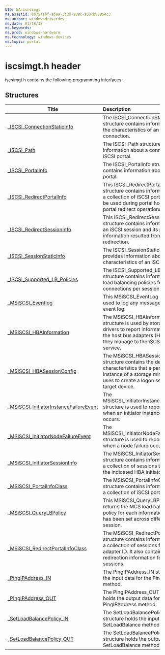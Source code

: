 ```yaml
---
UID: NA:iscsimgt
ms.assetid: 0b754abf-ab99-3c3d-989c-a58cb88854c3
ms.author: windowsdriverdev
ms.date: 01/18/18
ms.keywords: 
ms.prod: windows-hardware
ms.technology: windows-devices
ms.topic: portal
---
```


# iscsimgt.h header



iscsimgt.h contains the following programming interfaces:







## Structures
| Title | Description |
| ---- |:---- |
| [_ISCSI_ConnectionStaticInfo](ns-iscsimgt-_iscsi_connectionstaticinfo.md) | The ISCSI_ConnectionStaticInfo structure contains information about the characteristics of an established connection. |
| [_ISCSI_Path](ns-iscsimgt-_iscsi_path.md) | The ISCSI_Path structure contains information about a connection of the iSCSI portal. |
| [_ISCSI_PortalInfo](ns-iscsimgt-_iscsi_portalinfo.md) | The ISCSI_PortalInfo structure contains information about an iSCSI portal. |
| [_ISCSI_RedirectPortalInfo](ns-iscsimgt-_iscsi_redirectportalinfo.md) | This ISCSI_RedirectPortalInfo structure contains information about a collection of iSCSI portals that can be used during portal hopping or portal redirect operations. |
| [_ISCSI_RedirectSessionInfo](ns-iscsimgt-_iscsi_redirectsessioninfo.md) | This ISCSI_RedirectSessionInfo structure contains information about an iSCSI session and its portal information resulted from iSCSI target redirection. |
| [_ISCSI_SessionStaticInfo](ns-iscsimgt-_iscsi_sessionstaticinfo.md) | The ISCSI_SessionStaticInfo structure provides information about the characteristics of an iSCSI session. |
| [_ISCSI_Supported_LB_Policies](ns-iscsimgt-_iscsi_supported_lb_policies.md) | The ISCSI_Supported_LB_Policies structure contains information about load balancing policies for multiple connections per session (MCS). |
| [_MSiSCSI_Eventlog](ns-iscsimgt-_msiscsi_eventlog.md) | This MSiSCSI_EventLog method is used to log any messages to the event log. |
| [_MSiSCSI_HBAInformation](ns-iscsimgt-_msiscsi_hbainformation.md) | The MSiSCSI_HBAInformation structure is used by storage miniport drivers to report information about the host bus adapters (HBAs) that they manage to the iSCSI initiator service. |
| [_MSiSCSI_HBASessionConfig](ns-iscsimgt-_msiscsi_hbasessionconfig.md) | The MSiSCSI_HBASessionConfig structure contains the default logon characteristics that a particular instance of a storage miniport driver uses to create a logon session with a target device. |
| [_MSiSCSI_InitiatorInstanceFailureEvent](ns-iscsimgt-_msiscsi_initiatorinstancefailureevent.md) | The MSiSCSI_InitiatorInstanceFailureEvent structure is used to report an event when an initiator instance failure occurs. |
| [_MSiSCSI_InitiatorNodeFailureEvent](ns-iscsimgt-_msiscsi_initiatornodefailureevent.md) | The MSiSCSI_InitiatorNodeFailureEvent structure is used to report an event when a node failure occurs. |
| [_MSiSCSI_InitiatorSessionInfo](ns-iscsimgt-_msiscsi_initiatorsessioninfo.md) | The MSiSCSI_InitiatorSessionInfo structure contains information about a collection of sessions that belong to the indicated HBA initiator. |
| [_MSiSCSI_PortalInfoClass](ns-iscsimgt-_msiscsi_portalinfoclass.md) | The MSiSCSI_PortalInfoClass structure contains information about a collection of iSCSI portals. |
| [_MSiSCSI_QueryLBPolicy](ns-iscsimgt-_msiscsi_querylbpolicy.md) | This MSiSCSI_QueryLBPolicy method returns the MCS load balancing policy for each information if any that has been set across different iSCSI session. |
| [_MSiSCSI_RedirectPortalInfoClass](ns-iscsimgt-_msiscsi_redirectportalinfoclass.md) | The MSiSCSI_RedirectPortalInfoClass structure contains information about a collection of sessions for an adapter ID. It also contains the portal redirection information for each of the sessions. |
| [_PingIPAddress_IN](ns-iscsimgt-_pingipaddress_in.md) | The PingIPAddress_IN structure holds the input data for the PingIPAddress method. |
| [_PingIPAddress_OUT](ns-iscsimgt-_pingipaddress_out.md) | The PingIPAddress_OUT structure holds the output data for the PingIPAddress method. |
| [_SetLoadBalancePolicy_IN](ns-iscsimgt-_setloadbalancepolicy_in.md) | The SetLoadBalancePolicy_IN structure holds the input data for the SetLoadBalance method. |
| [_SetLoadBalancePolicy_OUT](ns-iscsimgt-_setloadbalancepolicy_out.md) | The SetLoadBalancePolicy_OUT structure holds the output data for the SetLoadBalance method. |
